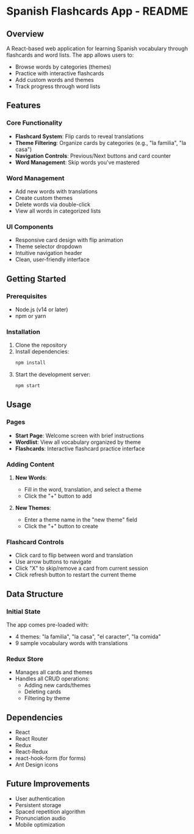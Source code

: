 # Spanish Flashcards App - README

## Overview
A React-based web application for learning Spanish vocabulary through flashcards and word lists. The app allows users to:
- Browse words by categories (themes)
- Practice with interactive flashcards
- Add custom words and themes
- Track progress through word lists

## Features

### Core Functionality
- **Flashcard System**: Flip cards to reveal translations
- **Theme Filtering**: Organize cards by categories (e.g., "la familia", "la casa")
- **Navigation Controls**: Previous/Next buttons and card counter
- **Word Management**: Skip words you've mastered

### Word Management
- Add new words with translations
- Create custom themes
- Delete words via double-click
- View all words in categorized lists

### UI Components
- Responsive card design with flip animation
- Theme selector dropdown
- Intuitive navigation header
- Clean, user-friendly interface

## Getting Started

### Prerequisites
- Node.js (v14 or later)
- npm or yarn

### Installation
1. Clone the repository
2. Install dependencies:
   ```bash
   npm install
   ```
3. Start the development server:
   ```bash
   npm start
   ```

## Usage

### Pages
- **Start Page**: Welcome screen with brief instructions
- **Wordlist**: View all vocabulary organized by theme
- **Flashcards**: Interactive flashcard practice interface

### Adding Content
1. **New Words**:
    - Fill in the word, translation, and select a theme
    - Click the "+" button to add

2. **New Themes**:
    - Enter a theme name in the "new theme" field
    - Click the "+" button to create

### Flashcard Controls
- Click card to flip between word and translation
- Use arrow buttons to navigate
- Click "X" to skip/remove a card from current session
- Click refresh button to restart the current theme

## Data Structure

### Initial State
The app comes pre-loaded with:
- 4 themes: "la familia", "la casa", "el caracter", "la comida"
- 9 sample vocabulary words with translations

### Redux Store
- Manages all cards and themes
- Handles all CRUD operations:
    - Adding new cards/themes
    - Deleting cards
    - Filtering by theme

## Dependencies
- React
- React Router
- Redux
- React-Redux
- react-hook-form (for forms)
- Ant Design icons

## Future Improvements
- User authentication
- Persistent storage
- Spaced repetition algorithm
- Pronunciation audio
- Mobile optimization
